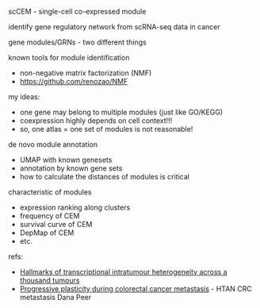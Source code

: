 scCEM - single-cell co-expressed module

identify gene regulatory network from scRNA-seq data in cancer

gene modules/GRNs - two different things

known tools for module identification
- non-negative matrix factorization (NMF)
- https://github.com/renozao/NMF

my ideas:
- one gene may belong to multiple modules (just like GO/KEGG)
- coexpression highly depends on cell context!!!
- so, one atlas = one set of modules is not reasonable!

de novo module annotation
- UMAP with known genesets
- annotation by known gene sets
- how to calculate the distances of modules is critical

characteristic of modules
- expression ranking along clusters
- frequency of CEM
- survival curve of CEM
- DepMap of CEM
- etc.


refs:
- [Hallmarks of transcriptional intratumour heterogeneity across a thousand tumours](https://www.nature.com/articles/s41586-023-06130-4#Abs1)
- [Progressive plasticity during colorectal cancer metastasis](https://www.nature.com/articles/s41586-024-08150-0) - HTAN CRC metastasis Dana Peer

